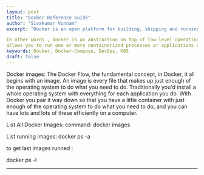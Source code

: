 ```yaml
---
layout: post
title: "Docker Reference Guide"
author: "Sivakumar Vunnam"
excerpt: "Docker is an open platform for building, shipping and running distributed applications. It gives programmers, development teams and operations engineers the common toolbox they need to take advantage of the distributed and networked nature of modern applications."

In other words , Docker is an abstraction on top of low-level operating system tools that
allows you to run one or more containerized processes or applications within one or more virtualized Linux instances."
keywords: Docker, Docker-Compose, DevOps, K8S
draft: false
---
```

Docker images:
The Docker Flow, the fundamental concept, in Docker, it all begins with an image.
An image is every file that makes up just enough of the operating system to do what you need to do.
Traditionally you'd install a whole operating system with everything for each application you do.
With Docker you pair it way down so that you have a little container with just enough of the operating system to
do what you need to do, and you can have lots and lots of these efficiently on a computer.

List All Docker Images:
command:    docker images

List running images:
docker ps -a

to get last images runned :

docker ps -l

---
